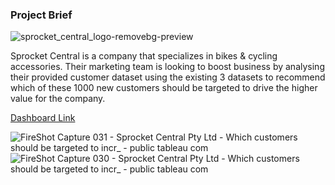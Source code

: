 ### **Project Brief**

![sprocket_central_logo-removebg-preview](https://github.com/tinashdj/KPMG-Data-Analytics-Consulting-Virtual-Internship/assets/110084624/6c34465f-2258-458b-b9d9-c02c72aa072d)


Sprocket Central is a company that specializes in bikes & cycling accessories. Their marketing team is looking to boost business by analysing their provided customer dataset using the existing 3 datasets to recommend which of these 1000 new customers should be targeted to drive the higher value for the company.

[Dashboard Link](https://public.tableau.com/views/KPMGDataAnalyst/Dashboard1?:language=en-US&:display_count=n&:origin=viz_share_link)

![FireShot Capture 031 - Sprocket Central Pty Ltd - Which customers should be targeted to incr_ - public tableau com](https://github.com/tinashdj/KPMG-Data-Analytics-Consulting-Virtual-Internship/assets/110084624/2e605128-de43-4341-a16c-68f61dfb029b)
![FireShot Capture 030 - Sprocket Central Pty Ltd - Which customers should be targeted to incr_ - public tableau com](https://github.com/tinashdj/KPMG-Data-Analytics-Consulting-Virtual-Internship/assets/110084624/c9442f22-e7a6-43d8-bb96-fc72af08bab5)
